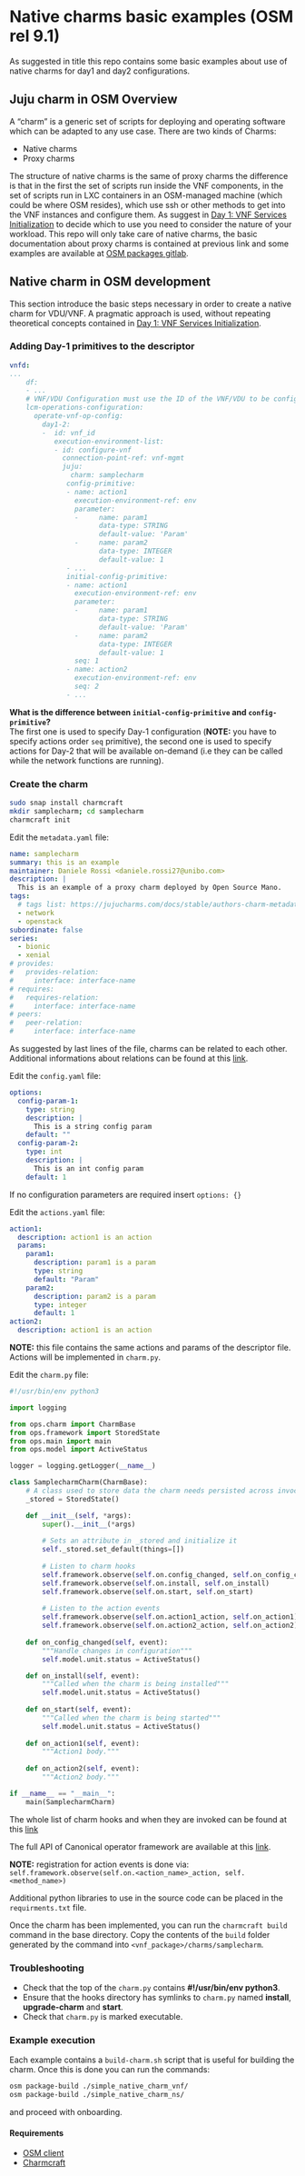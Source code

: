 # Native charms basic examples (OSM rel 9.1)
As suggested in title this repo contains some basic examples about use of native charms for day1 and day2 configurations.

## Juju charm in OSM Overview 
A “charm” is a generic set of scripts for deploying and operating software which can be adapted to any use case.
There are two kinds of Charms:
 * Native charms
 * Proxy charms 

The structure of native charms is the same of proxy charms the difference is that in the first the set of scripts run inside the VNF components, in the set of scripts run in LXC containers in an OSM-managed machine (which could be where OSM resides), which use ssh or other methods to get into the VNF instances and configure them.
As suggest in [Day 1: VNF Services Initialization](https://osm.etsi.org/docs/vnf-onboarding-guidelines/03-day1.html) to decide which to use you need to consider the nature of your workload. This repo will only take care of native charms, the basic documentation about proxy charms is contained at previous link and some examples are available at [OSM packages gitlab](https://osm.etsi.org/gitlab/vnf-onboarding/osm-packages/-/tree/master).

## Native charm in OSM development
This section introduce the basic steps necessary in order to create a native charm for VDU/VNF. A pragmatic approach is used, without repeating theoretical concepts contained in  [Day 1: VNF Services Initialization](https://osm.etsi.org/docs/vnf-onboarding-guidelines/03-day1.html).

### Adding Day-1 primitives to the descriptor
``` yaml
vnfd:
...
    df:
    - ...
    # VNF/VDU Configuration must use the ID of the VNF/VDU to be configured
    lcm-operations-configuration:
      operate-vnf-op-config:
        day1-2:
        -  id: vnf_id
           execution-environment-list:
           - id: configure-vnf
             connection-point-ref: vnf-mgmt
             juju:
               charm: samplecharm
              config-primitive:
              - name: action1 
                execution-environment-ref: env
                parameter:
                -     name: param1
                      data-type: STRING
                      default-value: 'Param'
                -     name: param2
                      data-type: INTEGER
                      default-value: 1
              - ...
              initial-config-primitive:
              - name: action1 
                execution-environment-ref: env
                parameter:
                -     name: param1
                      data-type: STRING
                      default-value: 'Param'
                -     name: param2
                      data-type: INTEGER
                      default-value: 1
                seq: 1  
              - name: action2
                execution-environment-ref: env
                seq: 2 
              - ...                
```
**What is the difference between `initial-config-primitive` and `config-primitive`?**\
The first one is used to specify Day-1 configuration (**NOTE:** you have to specify actions order `seq` primitive), the second one is used to specify actions for Day-2 that will be available on-demand (i.e they can be called while the network functions are running).
### Create the charm 
```bash
sudo snap install charmcraft
mkdir samplecharm; cd samplecharm
charmcraft init
```
Edit the `metadata.yaml` file: 
```yaml
name: samplecharm
summary: this is an example
maintainer: Daniele Rossi <daniele.rossi27@unibo.com>
description: |
  This is an example of a proxy charm deployed by Open Source Mano.
tags:
  # tags list: https://jujucharms.com/docs/stable/authors-charm-metadata
  - network
  - openstack
subordinate: false
series:
  - bionic
  - xenial
# provides:
#   provides-relation:
#     interface: interface-name
# requires:
#   requires-relation:
#     interface: interface-name
# peers:
#   peer-relation:
#     interface: interface-name
```
As suggested by last lines of the file, charms can be related to each other. Additional informations about relations can be found at this [link](http://osm-download.etsi.org/ftp/osm-8.0-eight/OSM10-hackfest/presentations/OSM%2310%20Hackfest%20-%20HD2.4%20Intro%20to%20Juju%20relations.pdf).

Edit the `config.yaml` file:
```yaml
options:
  config-param-1:
    type: string
    description: |
      This is a string config param
    default: ""
  config-param-2:
    type: int
    description: |
      This is an int config param
    default: 1
```
If no configuration parameters are required insert `options: {}`

Edit the `actions.yaml` file:
```yaml
action1:
  description: action1 is an action
  params:
    param1:
      description: param1 is a param
      type: string
      default: "Param"
    param2:
      description: param2 is a param
      type: integer
      default: 1
action2:
  description: action1 is an action      
```
**NOTE:** this file contains the same actions and params of the descriptor file. Actions will be implemented in `charm.py`.

Edit the `charm.py` file:
```python
#!/usr/bin/env python3

import logging

from ops.charm import CharmBase
from ops.framework import StoredState
from ops.main import main
from ops.model import ActiveStatus

logger = logging.getLogger(__name__)

class SamplecharmCharm(CharmBase):
    # A class used to store data the charm needs persisted across invocations.
    _stored = StoredState()

    def __init__(self, *args):
        super().__init__(*args)
        
        # Sets an attribute in _stored and initialize it
        self._stored.set_default(things=[])
    
        # Listen to charm hooks
        self.framework.observe(self.on.config_changed, self.on_config_changed)
        self.framework.observe(self.on.install, self.on_install)
        self.framework.observe(self.on.start, self.on_start)
        
        # Listen to the action events
        self.framework.observe(self.on.action1_action, self.on_action1)
        self.framework.observe(self.on.action2_action, self.on_action2)
        
    def on_config_changed(self, event):
        """Handle changes in configuration"""
        self.model.unit.status = ActiveStatus()

    def on_install(self, event):
        """Called when the charm is being installed"""
        self.model.unit.status = ActiveStatus()
        
    def on_start(self, event):
        """Called when the charm is being started"""
        self.model.unit.status = ActiveStatus()
        
    def on_action1(self, event):
        """Action1 body."""
        
    def on_action2(self, event):
        """Action2 body."""

if __name__ == "__main__":
    main(SamplecharmCharm)

```
The whole list of charm hooks and when they are invoked can be found at this [link](https://discourse.charmhub.io/t/charm-hooks/1040)

The full API of Canonical operator framework are available at this [link](https://ops.readthedocs.io/en/latest/).

**NOTE:** registration for action events is done via: `self.framework.observe(self.on.<action_name>_action, self.<method_name>)`

Additional python libraries to use in the source code can be placed in the `requirments.txt` file.

Once the charm has been implemented, you can run the `charmcraft build` command in the base directory. Copy the contents of the `build` folder generated by the command into `<vnf_package>/charms/samplecharm`. 

### Troubleshooting
 * Check that the top of the `charm.py` contains **#!/usr/bin/env python3**.
 * Ensure that the hooks directory has symlinks to `charm.py` named **install**, **upgrade-charm** and **start**.
 * Check that `charm.py` is marked executable.

### Example execution
Each example contains a `build-charm.sh` script that is useful for building the charm. Once this is done you can run the commands:
```bash
osm package-build ./simple_native_charm_vnf/
osm package-build ./simple_native_charm_ns/
```
and proceed with onboarding.
#### Requirements
 * [OSM client](https://osm.etsi.org/docs/user-guide/10-osm-client-commands-reference.html#installing-standalone-osm-client)
 * [Charmcraft](https://github.com/canonical/charmcraft)
